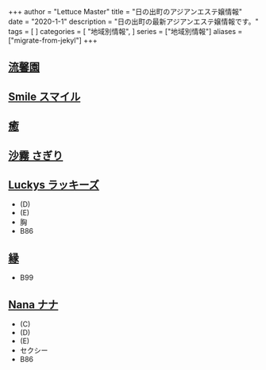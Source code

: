 +++
author = "Lettuce Master"
title = "日の出町のアジアンエステ嬢情報"
date = "2020-1-1"
description = "日の出町の最新アジアンエステ嬢情報です。"
tags = [
]
categories = [
    "地域別情報",
]
series = ["地域別情報"]
aliases = ["migrate-from-jekyl"]
+++

## [流馨園](http://ee-relax.com/ryuukeien/)
## [Smile スマイル](http://landh.info/)
## [癒](http://www.est-baby.work/)
## [沙霧 さぎり](http://sg.msji.work/)
## [Luckys ラッキーズ](http://esthe-aroma.info/)
- (D)
- (E)
- 胸
- B86
## [縁](http://miyabi.jpest.net/)
- B99
## [Nana ナナ](http://relax-massage.blue/)
- (C)
- (D)
- (E)
- セクシー
- B86
